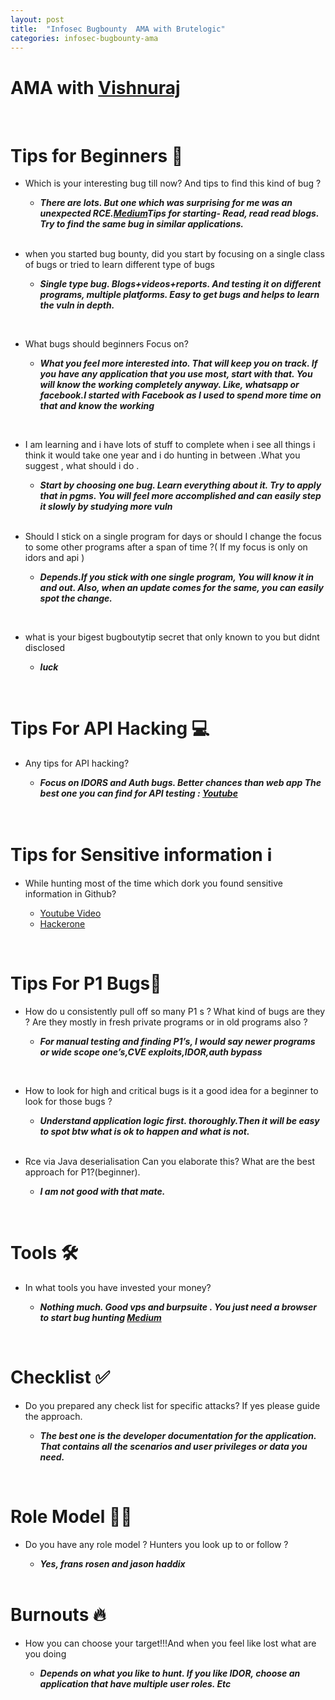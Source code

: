 ```yaml
---
layout: post
title:  "Infosec Bugbounty  AMA with Brutelogic"
categories: infosec-bugbounty-ama
---
```



# AMA with [Vishnuraj](https://twitter.com/k_v0)

<br>

# Tips for Beginners 🔰


- Which is your interesting bug till now? And tips to find this kind of bug ?

  - ***There are lots. But one which was surprising for me was an unexpected RCE.[Medium](https://medium.com/@vishnu0002/remote-code-execution-recon-wins-e9c1db79f3da)Tips for starting- Read, read read blogs. Try to find the same bug in similar applications.***
  
  <br>
  
- when you started bug bounty, did you start by focusing on a single class of bugs or tried to learn different type of bugs
   
   - ***Single type bug. Blogs+videos+reports. And testing it on different programs, multiple platforms. Easy to get bugs and helps to learn the vuln in depth.***

<br>

- What bugs should beginners Focus on?
   
   - ***What you feel more interested into. That will keep you on track. If you have any application that you use most, start with that. You will know the working completely anyway. Like, whatsapp or facebook.I started with Facebook as I used to spend more time on that and know the working***

<br>

- I am learning and i have lots of stuff to complete when i see all things i think it would take one year and i do hunting in between .What you suggest , what should i do .
  
  - ***Start by choosing one bug. Learn everything about it. Try to apply that in pgms. You will feel more accomplished and can easily step it slowly by studying more vuln***
  
  <br>
  
- Should I stick on a single program for days or should I change the focus to some other programs after a span of time ?( If my focus is only on idors and api )

  - ***Depends.If you stick with one single program, You will know it in and out. Also, when an update comes for the same, you can easily spot the change.***

<br>

- what is your bigest bugboutytip secret that only known to you but didnt disclosed

   - ***luck***
 
 <br>
 
# Tips For API Hacking 💻

- Any tips for API hacking?
 
  - ***Focus on IDORS and Auth bugs. Better chances than web app
The best one you can find for API testing :
[Youtube](https://youtu.be/yCUQBc2rY9Y)*** 

<br>

# Tips for Sensitive information ℹ

- While hunting most of the time which dork you found sensitive information in Github?
   
    - [Youtube Video](https://www.youtube.com/watch?v=l0YsEk_59fQ) 
    - [Hackerone](https://www.hackerone.com/blog/how-to-recon-and-content-discovery)

<br>

# Tips For P1 Bugs🥇

- How do u consistently pull off so many P1 s ? What kind of bugs are they ? Are they mostly in fresh private programs or in old programs also ?

  - ***For manual testing and finding P1’s, I would say newer programs or wide scope one’s,CVE exploits,IDOR,auth bypass***

<br>

- How to look for high and critical bugs is it a good idea for a beginner to look for those bugs ?
 
  - ***Understand application logic first. thoroughly.Then it will be easy to spot btw what is ok to happen and what is not.***
  
  <br>
  
- Rce via Java deserialisation Can you elaborate this? What are the best approach for P1?(beginner).

  - ***I am not good with that mate.***

<br>

# Tools 🛠

- In what tools you have invested your money?
 
   - ***Nothing much. Good vps and burpsuite . You just need a browser to start bug hunting
     [Medium](https://medium.com/@vishnu0002/instagram-multi-factor-authentication-bypass-924d963325a1)*** 

<br>

# Checklist ✅

- Do you prepared any check list for specific attacks? If yes please guide the approach.
 
  - ***The best one is the developer documentation for the application. That contains all the scenarios and user privileges or data you need.***
 
 <br>
 
# Role Model 🦸‍♂️

- Do you have any role model ? Hunters you look up to or follow ?

  - ***Yes, frans rosen and jason haddix***
  
  <br>
  
# Burnouts 🔥

- How you can choose your target!!!And when you feel like lost what are you doing

  - ***Depends on what you like to hunt. If you like IDOR, choose an application that have multiple user roles. Etc***


